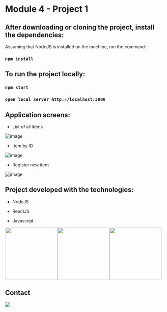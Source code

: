 # Module 4 - Project 1

## After downloading or cloning the project, install the dependencies:

Assuming that NodeJS is installed on the machine, run the command:

### `npm install`

## To run the project locally:

### `npm start`

### `open local server http://localhost:3000`

## Application screens:

* List of all items

![image](https://user-images.githubusercontent.com/97900313/183875042-7db10097-71c1-419d-85a6-e85960b1073b.png)

* Item by ID

![image](https://user-images.githubusercontent.com/97900313/183876258-285e64e8-1c04-450f-bc2d-37ce1e7c921b.png)

* Register new item

![image](https://user-images.githubusercontent.com/97900313/183876560-b93b397a-5485-45b2-8896-4f39e0bdc929.png)

## Project developed with the technologies:

* NodeJS

* ReactJS

* Javascript

<div style="display: flex;" style="gap: 10;">

<img src="https://raw.githubusercontent.com/tomchen/stack-icons/634d5c036a2a7ca0115c94ab2ce86c7e79e01e13/logos/nodejs.svg" height="170" width="170"/>

<img src="https://raw.githubusercontent.com/tomchen/stack-icons/634d5c036a2a7ca0115c94ab2ce86c7e79e01e13/logos/javascript.svg" height="170" width="170"/>

<img src="https://raw.githubusercontent.com/tomchen/stack-icons/634d5c036a2a7ca0115c94ab2ce86c7e79e01e13/logos/react.svg" height="170" width="170"/>

</div>

## Contact

<a href="https://www.linkedin.com/in/greg%C3%B3rio-neto-a0119b239/" target="_blank"> <img src="https://img.icons8.com/fluency/144/000000/linkedin.png"/></a>